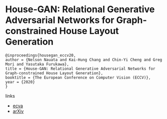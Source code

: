 # House-GAN: Relational Generative Adversarial Networks for Graph-constrained House Layout Generation

```
@inproceedings{housegan_eccv20,
author = {Nelson Nauata and Kai-Hung Chang and Chin-Yi Cheng and Greg Mori and Yasutaka Furukawa},
title = {House-GAN: Relational Generative Adversarial Networks for Graph-constrained House Layout Generation},
booktitle = {The European Conference on Computer Vision (ECCV)},
year = {2020}
}
```

links
- [ecva](http://www.ecva.net/papers/eccv_2020/papers_ECCV/papers/123460154.pdf)
- [arXiv](https://arxiv.org/abs/2003.06988)
